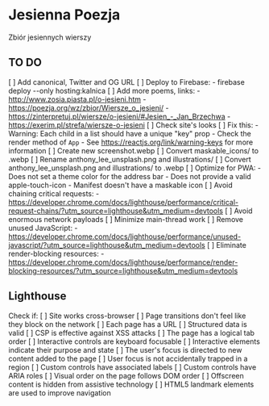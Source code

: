 # Jesienna Poezja

Zbiór jesiennych wierszy

## TO DO

[ ] Add canonical, Twitter and OG URL
[ ] Deploy to Firebase:
    - firebase deploy --only hosting:kalnica
[ ] Add more poems, links:
    - <http://www.zosia.piasta.pl/o-jesieni.htm>
    - <https://poezja.org/wz/zbior/Wiersze_o_jesieni/>
    - <https://zinterpretuj.pl/wiersze/o-jesieni/#Jesien_-_Jan_Brzechwa>
    - <https://exerim.pl/strefa/wiersze-o-jesieni>
[ ] Check site's looks
[ ] Fix this:
    - Warning: Each child in a list should have a unique "key" prop
    - Check the render method of `App`
    - See <https://reactjs.org/link/warning-keys> for more information
[ ] Create new screenshot.webp
[ ] Convert maskable_icons/ to .webp
[ ] Rename anthony_lee_unsplash.png and illustrations/
[ ] Convert anthony_lee_unsplash.png and illustrations/ to .webp
[ ] Optimize for PWA:
    - Does not set a theme color for the address bar
    - Does not provide a valid apple-touch-icon
    - Manifest doesn't have a maskable icon
[ ] Avoid chaining critical requests:
    - <https://developer.chrome.com/docs/lighthouse/performance/critical-request-chains/?utm_source=lighthouse&utm_medium=devtools>
[ ] Avoid enormous network payloads
[ ] Minimize main-thread work
[ ] Remove unused JavaScript:
    - <https://developer.chrome.com/docs/lighthouse/performance/unused-javascript/?utm_source=lighthouse&utm_medium=devtools>
[ ] Eliminate render-blocking resources:
    - <https://developer.chrome.com/docs/lighthouse/performance/render-blocking-resources/?utm_source=lighthouse&utm_medium=devtools>

## Lighthouse

Check if:
[ ] Site works cross-browser
[ ] Page transitions don't feel like they block on the network
[ ] Each page has a URL
[ ] Structured data is valid
[ ] CSP is effective against XSS attacks
[ ] The page has a logical tab order
[ ] Interactive controls are keyboard focusable
[ ] Interactive elements indicate their purpose and state
[ ] The user's focus is directed to new content added to the page
[ ] User focus is not accidentally trapped in a region
[ ] Custom controls have associated labels
[ ] Custom controls have ARIA roles
[ ] Visual order on the page follows DOM order
[ ] Offscreen content is hidden from assistive technology
[ ] HTML5 landmark elements are used to improve navigation

